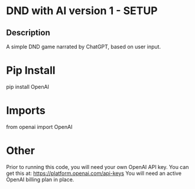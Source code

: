 # DND with AI version 1 - SETUP
## Description
A simple DND game narrated by ChatGPT, based on user input.

# Pip Install
pip install OpenAI


# Imports
from openai import OpenAI

# Other
Prior to running this code, you will need your own OpenAI API key.
You can get this at: https://platform.openai.com/api-keys
You will need an active OpenAI billing plan in place.
